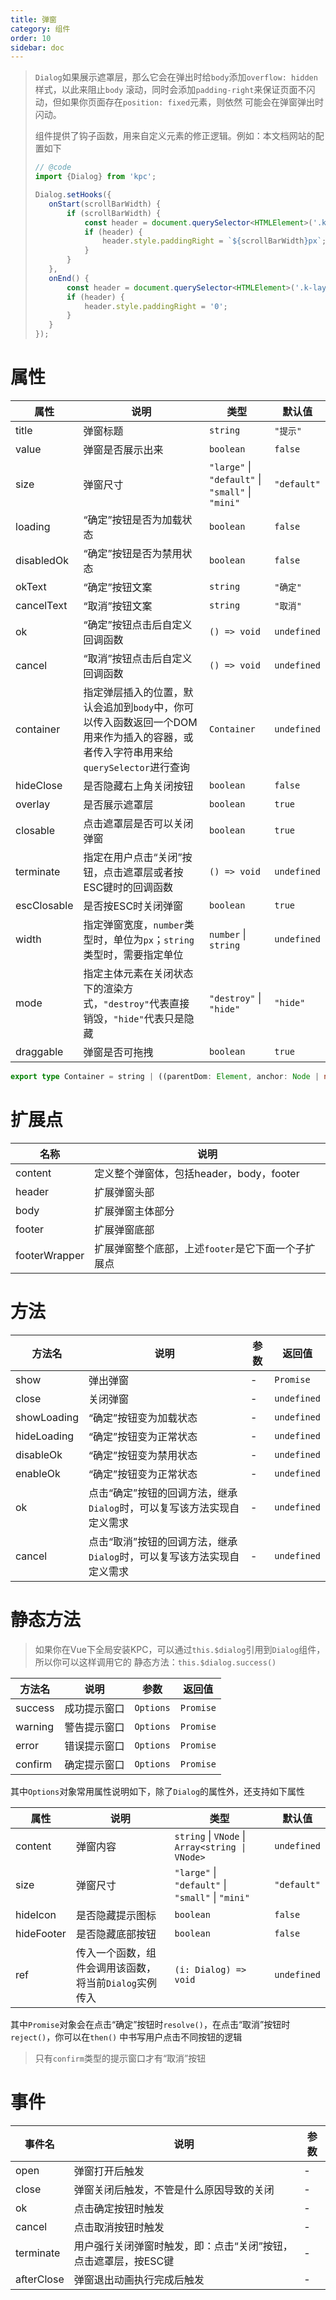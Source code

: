 ```yaml
---
title: 弹窗
category: 组件
order: 10
sidebar: doc
---
```


> `Dialog`如果展示遮罩层，那么它会在弹出时给`body`添加`overflow: hidden`样式，以此来阻止`body`
> 滚动，同时会添加`padding-right`来保证页面不闪动，但如果你页面存在`position: fixed`元素，则依然
> 可能会在弹窗弹出时闪动。
> 
> 组件提供了钩子函数，用来自定义元素的修正逻辑。例如：本文档网站的配置如下
> ```ts
> // @code
> import {Dialog} from 'kpc';
> 
> Dialog.setHooks({
>    onStart(scrollBarWidth) {
>        if (scrollBarWidth) {
>            const header = document.querySelector<HTMLElement>('.k-layout-header');
>            if (header) {
>                header.style.paddingRight = `${scrollBarWidth}px`;
>            }
>        } 
>    },
>    onEnd() {
>        const header = document.querySelector<HTMLElement>('.k-layout-header');
>        if (header) {
>            header.style.paddingRight = '0';
>        }
>    }
>});
> ```

# 属性

| 属性 | 说明 | 类型 | 默认值 |
| --- | --- | --- | --- |
| title | 弹窗标题 | `string` | `"提示"` |
| value | 弹窗是否展示出来 | `boolean` | `false` |
| size | 弹窗尺寸 | `"large"` &#124; `"default"` &#124; `"small"` &#124; `"mini"` | `"default"` |
| loading | “确定”按钮是否为加载状态 | `boolean` | `false` |
| disabledOk | “确定”按钮是否为禁用状态 | `boolean` | `false` |
| okText | “确定”按钮文案 | `string` | `"确定"` |
| cancelText | “取消”按钮文案 | `string` | `"取消"` |
| ok | “确定”按钮点击后自定义回调函数 | `() => void` | `undefined` |
| cancel | “取消”按钮点击后自定义回调函数 | `() => void` | `undefined` |
| container | 指定弹层插入的位置，默认会追加到`body`中，你可以传入函数返回一个DOM用来作为插入的容器，或者传入字符串用来给`querySelector`进行查询 | `Container` | `undefined` |
| hideClose | 是否隐藏右上角关闭按钮 | `boolean` | `false` |
| overlay | 是否展示遮罩层 | `boolean` | `true` |
| closable | 点击遮罩层是否可以关闭弹窗 | `boolean` | `true` |
| terminate | 指定在用户点击“关闭”按钮，点击遮罩层或者按ESC键时的回调函数 | `() => void` | `undefined` |
| escClosable | 是否按ESC时关闭弹窗 | `boolean` | `true` |
| width | 指定弹窗宽度，`number`类型时，单位为`px`；`string`类型时，需要指定单位 | `number` &#124; `string` | `undefined` |
| mode | 指定主体元素在关闭状态下的渲染方式，`"destroy"`代表直接销毁，`"hide"`代表只是隐藏 | `"destroy"` &#124; `"hide"` | `"hide"` |
| draggable | 弹窗是否可拖拽 | `boolean` | `true` |

```ts
export type Container = string | ((parentDom: Element, anchor: Node | null) => Element)
```

# 扩展点

| 名称 | 说明 |
| --- | --- |
| content | 定义整个弹窗体，包括header，body，footer | 
| header | 扩展弹窗头部 |
| body | 扩展弹窗主体部分 |
| footer | 扩展弹窗底部 |
| footerWrapper | 扩展弹窗整个底部，上述`footer`是它下面一个子扩展点 |

# 方法

| 方法名 | 说明 | 参数 | 返回值 |
| --- | --- | --- | --- |
| show | 弹出弹窗 | - | `Promise` |
| close | 关闭弹窗 | - | `undefined` |
| showLoading | “确定”按钮变为加载状态 | - | `undefined` |
| hideLoading | “确定”按钮变为正常状态 | - | `undefined` |
| disableOk | “确定”按钮变为禁用状态 | - | `undefined` |
| enableOk | “确定”按钮变为正常状态 | - | `undefined` |
| ok | 点击“确定”按钮的回调方法，继承`Dialog`时，可以复写该方法实现自定义需求 | - | `undefined` |
| cancel | 点击“取消”按钮的回调方法，继承`Dialog`时，可以复写该方法实现自定义需求 | - | `undefined` |

# 静态方法

> 如果你在Vue下全局安装KPC，可以通过`this.$dialog`引用到`Dialog`组件，所以你可以这样调用它的
> 静态方法：`this.$dialog.success()`

| 方法名 | 说明 | 参数 | 返回值 |
| --- | --- | --- | --- |
| success | 成功提示窗口 | `Options` | `Promise` |
| warning | 警告提示窗口 | `Options` | `Promise` |
| error | 错误提示窗口 | `Options` | `Promise` |
| confirm | 确定提示窗口 | `Options` | `Promise` |

其中`Options`对象常用属性说明如下，除了`Dialog`的属性外，还支持如下属性

| 属性 | 说明 | 类型 | 默认值 |
| --- | --- | --- | --- |
| content | 弹窗内容 | `string` &#124; `VNode` &#124; <code>Array&lt;string &#124; VNode&gt;</code> | `undefined` |
| size | 弹窗尺寸 | `"large"` &#124; `"default"` &#124; `"small"` &#124; `"mini"` | `"default"` |
| hideIcon | 是否隐藏提示图标 | `boolean` | `false` |
| hideFooter | 是否隐藏底部按钮 | `boolean` | `false` |
| ref | 传入一个函数，组件会调用该函数，将当前`Dialog`实例传入 | `(i: Dialog) => void` | `undefined` |

其中`Promise`对象会在点击“确定”按钮时`resolve()`，在点击“取消”按钮时`reject()`，你可以在`then()`
中书写用户点击不同按钮的逻辑

> 只有`confirm`类型的提示窗口才有“取消”按钮

# 事件

| 事件名 | 说明 | 参数 |
| --- | --- | --- |
| open | 弹窗打开后触发 | - |
| close | 弹窗关闭后触发，不管是什么原因导致的关闭 | - |
| ok | 点击确定按钮时触发 | - |
| cancel | 点击取消按钮时触发 | - |
| terminate | 用户强行关闭弹窗时触发，即：点击“关闭”按钮，点击遮罩层，按ESC键 | - |
| afterClose | 弹窗退出动画执行完成后触发 | - |
